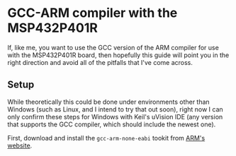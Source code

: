 # GCC-ARM compiler with the MSP432P401R

If, like me, you want to use the GCC version of the ARM compiler for use with the MSP432P401R board, then 
hopefully this guide will point you in the right direction and avoid all of the pitfalls that I've come across.


## Setup

While theoretically this could be done under environments other than Windows (such as Linux, and I intend to try that 
out soon), right now I can only confirm these steps for Windows with Keil's uVision IDE (any version that supports the 
GCC compiler, which should include the newest one).

First, download and install the `gcc-arm-none-eabi` tookit from [ARM's website](https://developer.arm.com/downloads/-/gnu-rm). 
